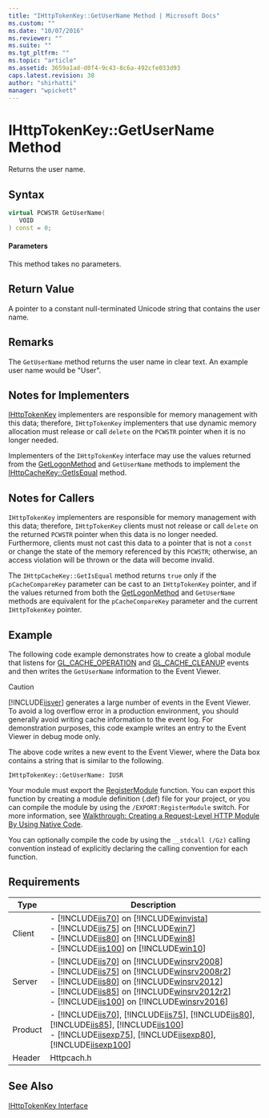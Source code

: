 ```yaml
---
title: "IHttpTokenKey::GetUserName Method | Microsoft Docs"
ms.custom: ""
ms.date: "10/07/2016"
ms.reviewer: ""
ms.suite: ""
ms.tgt_pltfrm: ""
ms.topic: "article"
ms.assetid: 3659a1ad-d0f4-9c43-8c6a-492cfe033d93
caps.latest.revision: 38
author: "shirhatti"
manager: "wpickett"
---
```

# IHttpTokenKey::GetUserName Method
Returns the user name.  
  
## Syntax  
  
```cpp  
virtual PCWSTR GetUserName(  
   VOID  
) const = 0;  
```  
  
#### Parameters  
 This method takes no parameters.  
  
## Return Value  
 A pointer to a constant null-terminated Unicode string that contains the user name.  
  
## Remarks  
 The `GetUserName` method returns the user name in clear text. An example user name would be "User".  
  
## Notes for Implementers  
 [IHttpTokenKey](../../../webdevelopment-reference\native-code-api\webdev-native-api-reference/ihttptokenkey-interface.md) implementers are responsible for memory management with this data; therefore, `IHttpTokenKey` implementers that use dynamic memory allocation must release or call `delete` on the `PCWSTR` pointer when it is no longer needed.  
  
 Implementers of the `IHttpTokenKey` interface may use the values returned from the [GetLogonMethod](../../../webdevelopment-reference\native-code-api\webdev-native-api-reference/ihttptokenkey-getlogonmethod-method.md) and `GetUserName` methods to implement the [IHttpCacheKey::GetIsEqual](../../../webdevelopment-reference\native-code-api\webdev-native-api-reference/ihttpcachekey-getisequal-method.md) method.  
  
## Notes for Callers  
 `IHttpTokenKey` implementers are responsible for memory management with this data; therefore, `IHttpTokenKey` clients must not release or call `delete` on the returned `PCWSTR` pointer when this data is no longer needed. Furthermore, clients must not cast this data to a pointer that is not a `const` or change the state of the memory referenced by this `PCWSTR`; otherwise, an access violation will be thrown or the data will become invalid.  
  
 The `IHttpCacheKey::GetIsEqual` method returns `true` only if the `pCacheCompareKey` parameter can be cast to an `IHttpTokenKey` pointer, and if the values returned from both the [GetLogonMethod](../../../webdevelopment-reference\native-code-api\webdev-native-api-reference/ihttptokenkey-getlogonmethod-method.md) and `GetUserName` methods are equivalent for the `pCacheCompareKey` parameter and the current `IHttpTokenKey` pointer.  
  
## Example  
 The following code example demonstrates how to create a global module that listens for [GL_CACHE_OPERATION](../../../webdevelopment-reference\native-code-api\webdev-native-api-reference/request-processing-constants.md) and [GL_CACHE_CLEANUP](../../../webdevelopment-reference\native-code-api\webdev-native-api-reference/request-processing-constants.md) events and then writes the `GetUserName` information to the Event Viewer.  
  
> [!CAUTION]
>  [!INCLUDE[iisver](../../../wmi-provider/includes/iisver-md.md)] generates a large number of events in the Event Viewer. To avoid a log overflow error in a production environment, you should generally avoid writing cache information to the event log. For demonstration purposes, this code example writes an entry to the Event Viewer in debug mode only.  
  
<!-- TODO: review snippet reference  [!CODE [IHttpTokenKey#5](IHttpTokenKey#5)]  -->  
  
 The above code writes a new event to the Event Viewer, where the Data box contains a string that is similar to the following.  
  
```  
IHttpTokenKey::GetUserName: IUSR  
```  
  
 Your module must export the [RegisterModule](../../../webdevelopment-reference\native-code-api\webdev-native-api-reference/pfn-registermodule-function.md) function. You can export this function by creating a module definition (.def) file for your project, or you can compile the module by using the `/EXPORT:RegisterModule` switch. For more information, see [Walkthrough: Creating a Request-Level HTTP Module By Using Native Code](../../../webdevelopment-reference\native-code-development-overview\native-code-dev-overview/walkthrough-creating-a-request-level-http-module-by-using-native-code.md).  
  
 You can optionally compile the code by using the `__stdcall (/Gz)` calling convention instead of explicitly declaring the calling convention for each function.  
  
## Requirements  
  
|Type|Description|  
|----------|-----------------|  
|Client|-   [!INCLUDE[iis70](../../../wmi-provider/includes/iis70-md.md)] on [!INCLUDE[winvista](../../../wmi-provider/includes/winvista-md.md)]<br />-   [!INCLUDE[iis75](../../../wmi-provider/includes/iis75-md.md)] on [!INCLUDE[win7](../../../wmi-provider/includes/win7-md.md)]<br />-   [!INCLUDE[iis80](../../../wmi-provider/includes/iis80-md.md)] on [!INCLUDE[win8](../../../wmi-provider/includes/win8-md.md)]<br />-   [!INCLUDE[iis100](../../../wmi-provider/includes/iis100-md.md)] on [!INCLUDE[win10](../../../wmi-provider/includes/win10-md.md)]|  
|Server|-   [!INCLUDE[iis70](../../../wmi-provider/includes/iis70-md.md)] on [!INCLUDE[winsrv2008](../../../wmi-provider/includes/winsrv2008-md.md)]<br />-   [!INCLUDE[iis75](../../../wmi-provider/includes/iis75-md.md)] on [!INCLUDE[winsrv2008r2](../../../wmi-provider/includes/winsrv2008r2-md.md)]<br />-   [!INCLUDE[iis80](../../../wmi-provider/includes/iis80-md.md)] on [!INCLUDE[winsrv2012](../../../wmi-provider/includes/winsrv2012-md.md)]<br />-   [!INCLUDE[iis85](../../../wmi-provider/includes/iis85-md.md)] on [!INCLUDE[winsrv2012r2](../../../wmi-provider/includes/winsrv2012r2-md.md)]<br />-   [!INCLUDE[iis100](../../../wmi-provider/includes/iis100-md.md)] on [!INCLUDE[winsrv2016](../../../wmi-provider/includes/winsrv2016-md.md)]|  
|Product|-   [!INCLUDE[iis70](../../../wmi-provider/includes/iis70-md.md)], [!INCLUDE[iis75](../../../wmi-provider/includes/iis75-md.md)], [!INCLUDE[iis80](../../../wmi-provider/includes/iis80-md.md)], [!INCLUDE[iis85](../../../wmi-provider/includes/iis85-md.md)], [!INCLUDE[iis100](../../../wmi-provider/includes/iis100-md.md)]<br />-   [!INCLUDE[iisexp75](../../../webdevelopment-reference\native-code-api\webdev-native-api-reference/includes/iisexp75-md.md)], [!INCLUDE[iisexp80](../../../webdevelopment-reference\native-code-api\webdev-native-api-reference/includes/iisexp80-md.md)], [!INCLUDE[iisexp100](../../../webdevelopment-reference\native-code-api\webdev-native-api-reference/includes/iisexp100-md.md)]|  
|Header|Httpcach.h|  
  
## See Also  
 [IHttpTokenKey Interface](../../../webdevelopment-reference\native-code-api\webdev-native-api-reference/ihttptokenkey-interface.md)